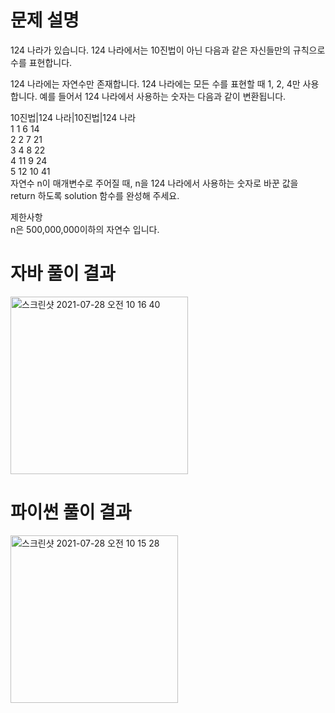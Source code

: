 # 문제 설명
124 나라가 있습니다. 124 나라에서는 10진법이 아닌 다음과 같은 자신들만의 규칙으로 수를 표현합니다.


124 나라에는 자연수만 존재합니다.
124 나라에는 모든 수를 표현할 때 1, 2, 4만 사용합니다.
예를 들어서 124 나라에서 사용하는 숫자는 다음과 같이 변환됩니다.


10진법|124 나라|10진법|124 나라<br/>
  1	1	      6	      14<br/>
  2	      2	      7	      21<br/>
  3	      4	      8	      22<br/>
  4	      11	    9	      24<br/>
  5	      12	    10	    41<br/>
자연수 n이 매개변수로 주어질 때, n을 124 나라에서 사용하는 숫자로 바꾼 값을 return 하도록 solution 함수를 완성해 주세요.


제한사항<br/>
n은 500,000,000이하의 자연수 입니다.

# 자바 풀이 결과
<img width="284" alt="스크린샷 2021-07-28 오전 10 16 40" src="https://user-images.githubusercontent.com/42399580/127247969-35340e77-0321-4d7a-aa49-805450bf2bd2.png">


# 파이썬 풀이 결과
<img width="268" alt="스크린샷 2021-07-28 오전 10 15 28" src="https://user-images.githubusercontent.com/42399580/127248012-f2ec3a0d-3235-4414-b127-10396284157c.png">
